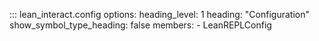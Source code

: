 ::: lean_interact.config
    options:
      heading_level: 1
      heading: "Configuration"
      show_symbol_type_heading: false
      members:
        - LeanREPLConfig
